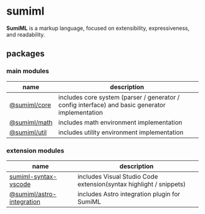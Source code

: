 # sumiml
**SumiML** is a markup language, focused on extensibility, expressiveness, and readability.

## packages

### main modules

| name | description |
| --- | --- |
| [@sumiml/core](packages/core/README.md) | includes core system (parser / generator / config interface) and basic generator implementation |
| [@sumiml/math](packages/math/) | includes math environment implementation |
| [@sumiml/util](packages/util/) | includes utility environment implementation |

### extension modules

| name | description |
| --- | --- |
| [sumiml-syntax-vscode](packages/extensions/sumiml-syntax-vscode/README.md) | includes Visual Studio Code extension(syntax highlight / snippets) |
| [@sumiml/astro-integration](packages/extensions/astro/README.md) | includes Astro integration plugin for SumiML |